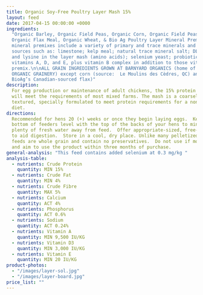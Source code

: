 ```yaml
---
title: Organic Soy-Free Poultry Layer Mash 15%
layout: feed
date: 2017-04-15 00:00:00 +0000
ingredients:
  "Organic Barley, Organic Field Peas, Organic Corn, Organic Field Peas,
  Organic Flax Meal, Organic Wheat, & Bio Ag Poultry Layer Mineral Premix*.  \n\n*BioAg
  mineral premixes include a variety of primary and trace minerals and vitamins, from
  sources such as: limestone; kelp meal; natural trace mineral salt; DL methionine
  and lysine in the layer mash (amino acids); selenium yeast; probiotics; enzymes;
  vitamins A, D, and E, plus vitamin B complex in addition to those vitamins in the
  premix.\n\nALL GRAIN INGREDIENTS GROWN AT BARNYARD ORGANICS (home of EAST COAST
  ORGANIC GRAINERY) except corn (source:  Le Moulins des Cèdres, QC) and flax (source:
  BioAg’s Canadian-sourced flax)"
description:
  For egg production or maintenance of adult chickens, the 15% protein
  will meet the requirements of most mixed farms. The mash is a coarsely hammered
  textured, specially formulated to meet protein requirements for a non-soy-based
  diet.
directions:
  Recommended for hens 20 (+) weeks or once they begin laying eggs.  Keep
  bottom of feeders level with the top of the backs of your hens to minimize wastage.  Offer
  plenty of fresh water away from feed.  Offer appropriate-sized, free-choice grit
  to aid digestion.  Store in a cool, dry place. Unlike many pelletized feeds, our
  feeds are whole grain and contain no preservatives.  Do not use if mouldy or wet
  and aim to use the product within three months of purchase.
general-analysis: "This feed contains added selenium at 0.3 mg/kg "
analysis-table:
  - nutrients: Crude Protein
    quantity: MIN 15%
  - nutrients: Crude Fat
    quantity: MIN 4%
  - nutrients: Crude Fibre
    quantity: MAX 5%
  - nutrients: Calcium
    quantity: ACT 4%
  - nutrients: Phosphorus
    quantity: ACT 0.6%
  - nutrients: Sodium
    quantity: ACT 0.24%
  - nutrients: Vitamin A
    quantity: MIN 9,500 IU/KG
  - nutrients: Vitamin D3
    quantity: MIN 3,000 IU/KG
  - nutrients: Vitamin E
    quantity: MIN 20 IU/KG
product-photos:
  - "/images/layer-sol.jpg"
  - "/images/layer-board.jpg"
price_list: ""
---
```

